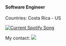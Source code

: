 #### Software Engineer

Countries: Costa Rica - US

<a href="https://github.com/tthn0/Spotify-Readme">
  <img src="https://wilhelmcs.vercel.app/api" alt="Current Spotify Song">
</a>

My contact: [<img src="https://img.shields.io/badge/linkedin-%230077B5.svg?&style=for-the-badge&logo=linkedin&logoColor=white" />](https://www.linkedin.com/in/wilhelmcs/) 
